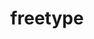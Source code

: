 ---
title: "freetype"
layout: cache
categories: [package, develop-2024-01-07]
meta: {"versions": ["2.10.2", "2.11.1"], "compilers": ["apple-clang@=15.0.0", "gcc@=11.1.0", "gcc@=11.3.0", "gcc@=11.4.0", "gcc@=7.3.1", "gcc@=7.5.0", "gcc@=9.4.0", "oneapi@=2023.2.0"], "oss": ["amzn2", "ubuntu18.04", "ubuntu20.04", "ubuntu22.04", "ventura"], "platforms": ["darwin", "linux"], "targets": ["aarch64", "neoverse_n1", "neoverse_v1", "ppc64le", "x86_64_v3"], "stacks": ["aws-isc", "aws-isc-aarch64", "data-vis-sdk", "e4s", "e4s-neoverse_v1", "e4s-oneapi", "e4s-power", "e4s-rocm-external", "ml-darwin-aarch64-mps", "ml-linux-x86_64-cpu", "ml-linux-x86_64-cuda", "radiuss", "root"], "num_specs": 13, "num_specs_by_stack": {"ml-darwin-aarch64-mps": 1, "root": 13, "aws-isc-aarch64": 2, "aws-isc": 1, "radiuss": 1, "e4s-neoverse_v1": 1, "e4s-power": 1, "data-vis-sdk": 2, "e4s-rocm-external": 1, "e4s": 2, "e4s-oneapi": 1, "ml-linux-x86_64-cuda": 1, "ml-linux-x86_64-cpu": 1}}
spec_details: [{"hash": "d6fcoifl2yaliwq74hwhyzdv6qlwhqca", "compiler": "apple-clang@=15.0.0", "versions": ["2.11.1"], "os": "ventura", "platform": "darwin", "target": "aarch64", "variants": ["build_system=autotools", "+pic", "+shared"], "stacks": ["ml-darwin-aarch64-mps", "root"], "size": "-", "tarball": "https://binaries.spack.io/releases/develop-2024-01-07/build_cache/darwin-ventura-aarch64/apple-clang-15.0.0/freetype-2.11.1/darwin-ventura-aarch64-apple-clang-15.0.0-freetype-2.11.1-d6fcoifl2yaliwq74hwhyzdv6qlwhqca.spack"}, {"hash": "h2k3rb2u5hobgehdlxsiey4xp6bcjci7", "compiler": "gcc@=7.3.1", "versions": ["2.11.1"], "os": "amzn2", "platform": "linux", "target": "aarch64", "variants": ["build_system=autotools", "+pic", "+shared"], "stacks": ["aws-isc-aarch64", "root"], "size": "-", "tarball": "https://binaries.spack.io/releases/develop-2024-01-07/build_cache/linux-amzn2-aarch64/gcc-7.3.1/freetype-2.11.1/linux-amzn2-aarch64-gcc-7.3.1-freetype-2.11.1-h2k3rb2u5hobgehdlxsiey4xp6bcjci7.spack"}, {"hash": "afwxq5fqngl4cniajz4ihttvi7hurceh", "compiler": "gcc@=7.3.1", "versions": ["2.11.1"], "os": "amzn2", "platform": "linux", "target": "neoverse_n1", "variants": ["build_system=autotools", "+pic", "+shared"], "stacks": ["aws-isc-aarch64", "root"], "size": "-", "tarball": "https://binaries.spack.io/releases/develop-2024-01-07/build_cache/linux-amzn2-neoverse_n1/gcc-7.3.1/freetype-2.11.1/linux-amzn2-neoverse_n1-gcc-7.3.1-freetype-2.11.1-afwxq5fqngl4cniajz4ihttvi7hurceh.spack"}, {"hash": "rjzt3g5dzjp2yptzsmm473zu7c6pcv64", "compiler": "gcc@=7.3.1", "versions": ["2.11.1"], "os": "amzn2", "platform": "linux", "target": "x86_64_v3", "variants": ["build_system=autotools", "+pic", "+shared"], "stacks": ["aws-isc", "root"], "size": "-", "tarball": "https://binaries.spack.io/releases/develop-2024-01-07/build_cache/linux-amzn2-x86_64_v3/gcc-7.3.1/freetype-2.11.1/linux-amzn2-x86_64_v3-gcc-7.3.1-freetype-2.11.1-rjzt3g5dzjp2yptzsmm473zu7c6pcv64.spack"}, {"hash": "cd7kmqooun3hw5em7qiyjhtzdmm3xufu", "compiler": "gcc@=7.5.0", "versions": ["2.11.1"], "os": "ubuntu18.04", "platform": "linux", "target": "x86_64_v3", "variants": ["build_system=autotools", "+pic", "+shared"], "stacks": ["radiuss", "root"], "size": "-", "tarball": "https://binaries.spack.io/releases/develop-2024-01-07/build_cache/linux-ubuntu18.04-x86_64_v3/gcc-7.5.0/freetype-2.11.1/linux-ubuntu18.04-x86_64_v3-gcc-7.5.0-freetype-2.11.1-cd7kmqooun3hw5em7qiyjhtzdmm3xufu.spack"}, {"hash": "lj5i64uhj5xlqq5nkhdaqtwmyhyb4nad", "compiler": "gcc@=11.4.0", "versions": ["2.11.1"], "os": "ubuntu20.04", "platform": "linux", "target": "neoverse_v1", "variants": ["build_system=autotools", "+pic", "+shared"], "stacks": ["e4s-neoverse_v1", "root"], "size": "-", "tarball": "https://binaries.spack.io/releases/develop-2024-01-07/build_cache/linux-ubuntu20.04-neoverse_v1/gcc-11.4.0/freetype-2.11.1/linux-ubuntu20.04-neoverse_v1-gcc-11.4.0-freetype-2.11.1-lj5i64uhj5xlqq5nkhdaqtwmyhyb4nad.spack"}, {"hash": "swwvqmh55alqotfgjr542vy3fnym5o6p", "compiler": "gcc@=9.4.0", "versions": ["2.11.1"], "os": "ubuntu20.04", "platform": "linux", "target": "ppc64le", "variants": ["build_system=autotools", "+pic", "+shared"], "stacks": ["e4s-power", "root"], "size": "-", "tarball": "https://binaries.spack.io/releases/develop-2024-01-07/build_cache/linux-ubuntu20.04-ppc64le/gcc-9.4.0/freetype-2.11.1/linux-ubuntu20.04-ppc64le-gcc-9.4.0-freetype-2.11.1-swwvqmh55alqotfgjr542vy3fnym5o6p.spack"}, {"hash": "5sgmq7skw34clqqqa2bi544ql67i3eym", "compiler": "gcc@=11.1.0", "versions": ["2.10.2"], "os": "ubuntu20.04", "platform": "linux", "target": "x86_64_v3", "variants": ["build_system=autotools", "+pic", "+shared"], "stacks": ["data-vis-sdk", "root"], "size": "-", "tarball": "https://binaries.spack.io/releases/develop-2024-01-07/build_cache/linux-ubuntu20.04-x86_64_v3/gcc-11.1.0/freetype-2.10.2/linux-ubuntu20.04-x86_64_v3-gcc-11.1.0-freetype-2.10.2-5sgmq7skw34clqqqa2bi544ql67i3eym.spack"}, {"hash": "rdu2sw2jnr7kbvhfwcx5dt6a67x23qxg", "compiler": "gcc@=11.1.0", "versions": ["2.11.1"], "os": "ubuntu20.04", "platform": "linux", "target": "x86_64_v3", "variants": ["build_system=autotools", "+pic", "+shared"], "stacks": ["data-vis-sdk", "root"], "size": "-", "tarball": "https://binaries.spack.io/releases/develop-2024-01-07/build_cache/linux-ubuntu20.04-x86_64_v3/gcc-11.1.0/freetype-2.11.1/linux-ubuntu20.04-x86_64_v3-gcc-11.1.0-freetype-2.11.1-rdu2sw2jnr7kbvhfwcx5dt6a67x23qxg.spack"}, {"hash": "sgmtqhaobvbqzfii6rjyfmh4i4iotqdb", "compiler": "gcc@=11.4.0", "versions": ["2.11.1"], "os": "ubuntu20.04", "platform": "linux", "target": "x86_64_v3", "variants": ["build_system=autotools", "+pic", "+shared"], "stacks": ["e4s-rocm-external", "e4s", "root"], "size": "-", "tarball": "https://binaries.spack.io/releases/develop-2024-01-07/build_cache/linux-ubuntu20.04-x86_64_v3/gcc-11.4.0/freetype-2.11.1/linux-ubuntu20.04-x86_64_v3-gcc-11.4.0-freetype-2.11.1-sgmtqhaobvbqzfii6rjyfmh4i4iotqdb.spack"}, {"hash": "yawgtejbmqe5kw5y25qecozdwpq36oud", "compiler": "gcc@=11.4.0", "versions": ["2.10.2"], "os": "ubuntu20.04", "platform": "linux", "target": "x86_64_v3", "variants": ["build_system=autotools", "+pic", "+shared"], "stacks": ["e4s", "root"], "size": "-", "tarball": "https://binaries.spack.io/releases/develop-2024-01-07/build_cache/linux-ubuntu20.04-x86_64_v3/gcc-11.4.0/freetype-2.10.2/linux-ubuntu20.04-x86_64_v3-gcc-11.4.0-freetype-2.10.2-yawgtejbmqe5kw5y25qecozdwpq36oud.spack"}, {"hash": "yzc4kqn7mh7iwuygmbwoqe4eygnckoja", "compiler": "oneapi@=2023.2.0", "versions": ["2.11.1"], "os": "ubuntu20.04", "platform": "linux", "target": "x86_64_v3", "variants": ["build_system=autotools", "+pic", "+shared"], "stacks": ["e4s-oneapi", "root"], "size": "-", "tarball": "https://binaries.spack.io/releases/develop-2024-01-07/build_cache/linux-ubuntu20.04-x86_64_v3/oneapi-2023.2.0/freetype-2.11.1/linux-ubuntu20.04-x86_64_v3-oneapi-2023.2.0-freetype-2.11.1-yzc4kqn7mh7iwuygmbwoqe4eygnckoja.spack"}, {"hash": "ja3i6t7v6rxoi5zy3amrzvv65qh2c4jq", "compiler": "gcc@=11.3.0", "versions": ["2.11.1"], "os": "ubuntu22.04", "platform": "linux", "target": "x86_64_v3", "variants": ["build_system=autotools", "+pic", "+shared"], "stacks": ["ml-linux-x86_64-cuda", "ml-linux-x86_64-cpu", "root"], "size": "-", "tarball": "https://binaries.spack.io/releases/develop-2024-01-07/build_cache/linux-ubuntu22.04-x86_64_v3/gcc-11.3.0/freetype-2.11.1/linux-ubuntu22.04-x86_64_v3-gcc-11.3.0-freetype-2.11.1-ja3i6t7v6rxoi5zy3amrzvv65qh2c4jq.spack"}]
---